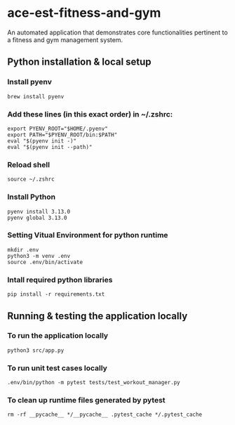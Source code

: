 # ace-est-fitness-and-gym
An automated application that demonstrates core functionalities pertinent to a fitness and gym management system.

## Python installation & local setup
### Install pyenv
```
brew install pyenv
```

### Add these lines (in this exact order) in ~/.zshrc:
```
export PYENV_ROOT="$HOME/.pyenv"
export PATH="$PYENV_ROOT/bin:$PATH"
eval "$(pyenv init -)"
eval "$(pyenv init --path)"
```

### Reload shell
```
source ~/.zshrc
```

### Install Python
```
pyenv install 3.13.0
pyenv global 3.13.0
```

### Setting Vitual Environment for python runtime
```
mkdir .env
python3 -m venv .env
source .env/bin/activate
```

### Intall required python libraries
```
pip install -r requirements.txt
```

## Running & testing the application locally
### To run the application locally
```
python3 src/app.py
```

### To run unit test cases locally
```
.env/bin/python -m pytest tests/test_workout_manager.py
```

### To clean up runtime files generated by pytest 
```
rm -rf __pycache__ */__pycache__ .pytest_cache */.pytest_cache
```
